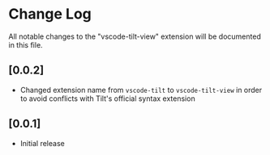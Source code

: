 # Change Log

All notable changes to the "vscode-tilt-view" extension will be documented in this file.

<!-- Check [Keep a Changelog](http://keepachangelog.com/) for recommendations on how to structure this file. -->

## [0.0.2]
- Changed extension name from `vscode-tilt` to `vscode-tilt-view` in order to avoid conflicts with Tilt's official syntax extension

## [0.0.1]

- Initial release
